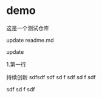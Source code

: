 # demo
这是一个测试仓库

update readme.md


update

1.第一行

持续创新
sdfsdf
sdf
sd
f
sdf
sd
f
sdf

sdf
sd
f
sdf


